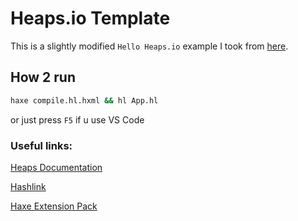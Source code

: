 # Heaps.io Template

This is a slightly modified `Hello Heaps.io` example I took from [here](https://heaps.io/documentation/hello-hashlink.html).

## How 2 run
```bash
haxe compile.hl.hxml && hl App.hl
```
or just press `F5` if u use VS Code


### Useful links:

[Heaps Documentation](https://heaps.io/documentation/home.html)

[Hashlink](https://hashlink.haxe.org/)

[Haxe Extension Pack](https://marketplace.visualstudio.com/items?itemName=vshaxe.haxe-extension-pack)